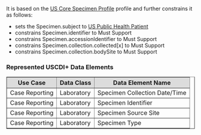 It is based on the [US Core Specimen Profile]({{site.data.fhir.ver.hl7fhiruscore}}/StructureDefinition-us-core-specimen.html) profile and further constrains it as follows:
* sets the Specimen.subject to [US Public Health Patient](StructureDefinition-us-ph-patient.html)
* constrains Specimen.identifier to Must Support
* constrains Specimen.accessionIdentifier to Must Support
* constrains Specimen.collection.collected\[x\] to Must Support
* constrains Specimen.collection.bodySite to Must Support

### Represented USCDI+ Data Elements

<table border="1">
    <thead>
        <tr style="background-color:#DCDCDC">
            <th style="text-align: center; vertical-align: middle;">Use Case</th>
            <th style="text-align: center; vertical-align: middle;">Data Class</th>
            <th style="text-align: center; vertical-align: middle;">Data Element Name</th>
        </tr>
    </thead>
    <tbody>
        <tr>
            <td>Case Reporting</td>
            <td>Laboratory</td>
            <td>Specimen Collection Date/Time</td>
        </tr>
        <tr>
            <td>Case Reporting</td>
            <td>Laboratory</td>
            <td>Specimen Identifier</td>
        </tr>
        <tr>
            <td>Case Reporting</td>
            <td>Laboratory</td>
            <td>Specimen Source Site</td>
        </tr>
        <tr>
            <td>Case Reporting</td>
            <td>Laboratory</td>
            <td>Specimen Type</td>
        </tr>
    </tbody>
</table>